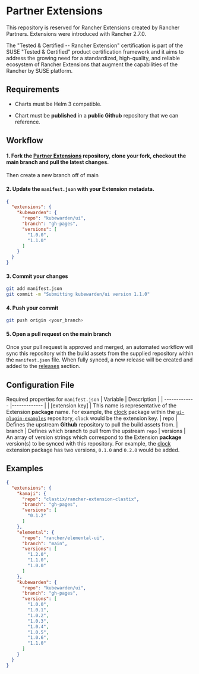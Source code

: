 # Partner Extensions

This repository is reserved for Rancher Extensions created by Rancher Partners.  Extensions were introduced with Rancher 2.7.0. 

The "Tested & Certified -- Rancher Extension" certification is part of the SUSE "Tested & Certified" product certification framework and it aims to address the growing need for a standardized, high-quality, and reliable ecosystem of Rancher Extensions that augment the capabilities of the Rancher by SUSE platform.

## Requirements

* Charts must be Helm 3 compatible.

* Chart must be **published** in a **public Github** repository that we can reference.


## Workflow

#### 1. Fork the [Partner Extensions](https://github.com/rancher/partner-charts/) repository, clone your fork, checkout the **main** branch and pull the latest changes. 
Then create a new branch off of main

#### 2. Update the `manifest.json` with your Extension metadata.

```json
{
  "extensions": {
    "kubewarden": {
      "repo": "kubewarden/ui",
      "branch": "gh-pages",
      "versions": [
        "1.0.0",
        "1.1.0"
      ]
    }
  }
}
```

#### 3. Commit your changes
```bash
git add manifest.json
git commit -m "Submitting kubewarden/ui version 1.1.0"
```

#### 4. Push your commit
```bash
git push origin <your_branch>
```

#### 5. Open a pull request on the **main** branch

Once your pull request is approved and merged, an automated workflow will sync this repository with the build assets from the supplied repository within the `manifest.json` file. When fully synced, a new release will be created and added to the [releases](https://github.com/rancher/partner-extensions/releases) section. 

## Configuration File

Required properties for `manifest.json`
| Variable | Description |
| ------------- |------------- |
| [extension key] | This name is representative of the Extension **package** name. For example, the [clock](https://github.com/rancher/ui-plugin-examples/tree/main/pkg/clock) package within the [`ui-plugin-examples`](https://github.com/rancher/ui-plugin-examples/tree/main) repository, `clock` would be the extension key.
| repo | Defines the upstream **Github** repository to pull the build assets from.
| branch | Defines which branch to pull from the upstream `repo`
| versions | An array of version strings which correspond to the Extension **package** version(s) to be synced with this repository. For example, the [clock](https://github.com/rancher/ui-plugin-examples/tree/main/charts/clock) extension package has two versions, `0.1.0` and `0.2.0` would be added.


## Examples

```json
{
  "extensions": {
    "kamaji": {
      "repo": "clastix/rancher-extension-clastix",
      "branch": "gh-pages",
      "versions": [
        "0.1.2"
      ]
    },
    "elemental": {
      "repo": "rancher/elemental-ui",
      "branch": "main",
      "versions": [
        "1.2.0",
        "1.1.0",
        "1.0.0"
      ]
    },
    "kubewarden": {
      "repo": "kubewarden/ui",
      "branch": "gh-pages",
      "versions": [
        "1.0.0",
        "1.0.1",
        "1.0.2",
        "1.0.3",
        "1.0.4",
        "1.0.5",
        "1.0.6",
        "1.1.0"
      ]
    }
  }
}
```
